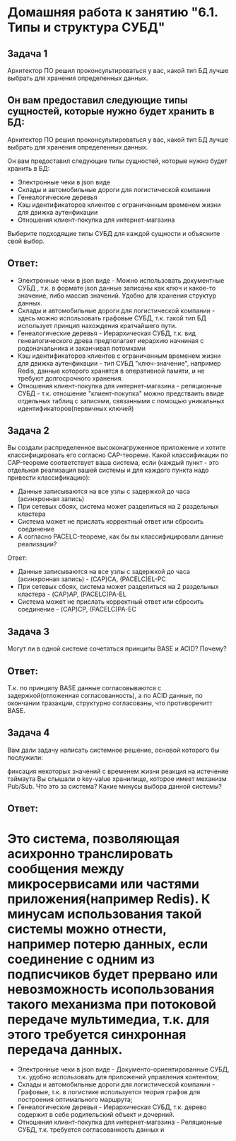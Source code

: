 Домашняя работа к занятию "6.1. Типы и структура СУБД"
==
Задача 1
--
Архитектор ПО решил проконсультироваться у вас, какой тип БД лучше выбрать для хранения определенных данных.

Он вам предоставил следующие типы сущностей, которые нужно будет хранить в БД:
-

Архитектор ПО решил проконсультироваться у вас, какой тип БД лучше выбрать для хранения определенных данных.

Он вам предоставил следующие типы сущностей, которые нужно будет хранить в БД:
- Электронные чеки в json виде
- Склады и автомобильные дороги для логистической компании
- Генеалогические деревья
- Кэш идентификаторов клиентов с ограниченным временем жизни для движка аутенфикации
- Отношения клиент-покупка для интернет-магазина

Выберите подходящие типы СУБД для каждой сущности и объясните свой выбор.

Ответ:
-
- Электронные чеки в json виде - Можно использовать документные СУБД , т.к. в формате json данные записаны как ключ и какое-то значение, либо массив значений. Удобно для хранения структур данных.
- Склады и автомобильные дороги для логистической компании - здесь можно использовать графовые СУБД, т.к. такой тип БД использует принцип нахождения кратчайшего пути.
- Генеалогические деревья - Иерархическая СУБД, т.к. вид генеалогического древа предполагает иерархию начниная с родоначальника и заканчивая потомками
- Кэш идентификаторов клиентов с ограниченным временем жизни для движка аутенфикации - тип СУБД "ключ-значение", например Redis, данные которого хранятся в оперативной памяти, и не требуют долгосрочного хранения.
- Отношения клиент-покупка для интернет-магазина - реляционные СУБД - т.к. отношение "клиент-покупка" можно предстваить ввиде отдельных таблиц с записями, связанными с помощью уникальных идентификаторов(первичных ключей)

Задача 2
--
Вы создали распределенное высоконагруженное приложение и хотите классифицировать его согласно CAP-теореме. Какой классификации по CAP-теореме соответствует ваша система, если (каждый пункт - это отдельная реализация вашей системы и для каждого пункта надо привести классификацию):

- Данные записываются на все узлы с задержкой до часа (асинхронная запись)
- При сетевых сбоях, система может разделиться на 2 раздельных кластера
- Система может не прислать корректный ответ или сбросить соединение
- А согласно PACELC-теореме, как бы вы классифицировали данные реализации?

Ответ:

- Данные записываются на все узлы с задержкой до часа (асинхронная запись) - (CAP)CA, (PACELC)EL-PC
- При сетевых сбоях, система может разделиться на 2 раздельных кластера - (CAP)AP, (PACELC)PA-EL
- Система может не прислать корректный ответ или сбросить соединение - (CAP)CP, (PACELC)PA-EC

Задача 3
--
Могут ли в одной системе сочетаться принципы BASE и ACID? Почему?

Ответ:
-
Т.к. по принципу BASE данные согласовываются с задержкой(отложенная согласованность), а по ACID данные, по окончании тразакции, структурно согласованы, что противоречитт BASE.

Задача 4
--
Вам дали задачу написать системное решение, основой которого бы послужили:

фиксация некоторых значений с временем жизни
реакция на истечение таймаута
Вы слышали о key-value хранилище, которое имеет механизм Pub/Sub. Что это за система? Какие минусы выбора данной системы?

Ответ:
-
Это система, позволяющая асихронно транслировать сообщения между микросервисами или частями приложения(например Redis). К минусам использования такой системы можно отнести, например потерю данных, если соединение с одним из подписчиков будет прервано или невозможность исопользования такого механизма при потоковой передаче мультимедиа, т.к. для этого требуется синхронная передача данных.
=======
- Электронные чеки в json виде - Документо-ориентированные СУБД, т.к. удобно использовать для приложений управления контентом;
- Склады и автомобильные дороги для логистической компании - Графовые, т.к. в логистике используется теория графов для построения оптимального маршрута;
- Генеалогические деревья - Иерархическая СУБД, т.к. дерево содержит в себе родительский объект и дочерний.
- Отношения клиент-покупка для интернет-магазина - Реляционные СУБД, т.к. требуется согласованность данных и 
